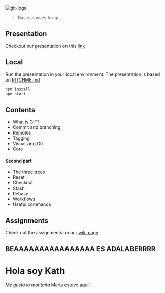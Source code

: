 ![git-logo](https://github.com/ajorquera/git-workshop/blob/master/assets/imgs/git-logo-2.png)

> Basic classes for git.

## Presentation

Checkout our presentation on this [link](https://gitpitch.com/ajorquera/git-workshop/master)

## Local

Run the presentation in your local environment. The presentation is based on [PITCHME.md](PITCHME.md)

```bash
npm install
npm start
```

## Contents

- What is GIT?
- Commit and branching
- Remotes
- Tagging
- Visualizing GIT
- Core

#### Second part

- The three trees
- Reset
- Checkout
- Stash
- Rebase
- Workflows
- Useful commands

## Assignments

Check out the assignments on our [wiki page](https://github.com/ajorquera/git-workshop/wiki/assignments)

## BEAAAAAAAAAAAAAAAA ES ADALABERRRR

# Hola soy Kath

_Me gusta la montaña_
Maria estuvo aquí!
